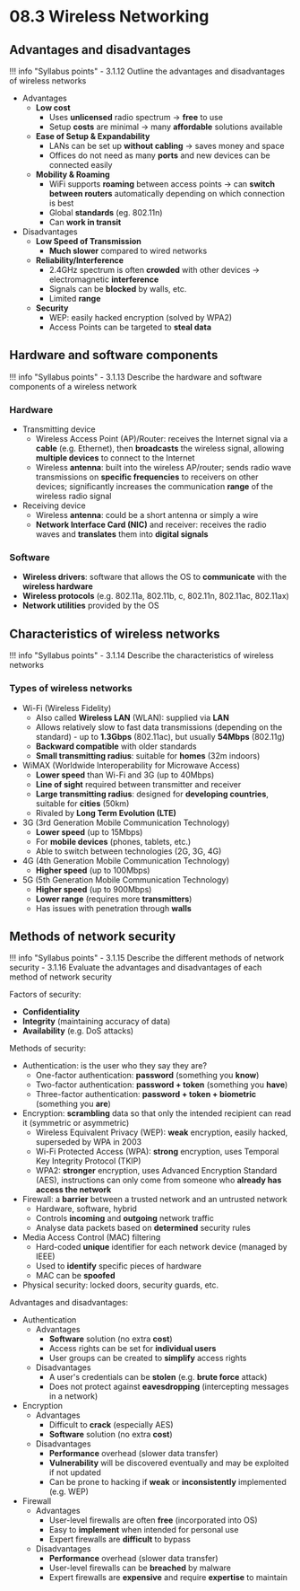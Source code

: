 # 08.3 Wireless Networking

## Advantages and disadvantages

!!! info "Syllabus points"
    - 3.1.12 Outline the advantages and disadvantages of wireless networks

- Advantages
    - **Low cost**
        - Uses **unlicensed** radio spectrum → **free** to use
        - Setup **costs** are minimal → many **affordable** solutions available
    - **Ease of Setup & Expandability**
        - LANs can be set up **without cabling** → saves money and space
        - Offices do not need as many **ports** and new devices can be connected easily
    - **Mobility & Roaming**
        - WiFi supports **roaming** between access points → can **switch between routers** automatically depending on which connection is best
        - Global **standards** (eg. 802.11n)
        - Can **work in transit**
- Disadvantages
    - **Low Speed of Transmission**
        - **Much slower** compared to wired networks
    - **Reliability/Interference**
        - 2.4GHz spectrum is often **crowded** with other devices → electromagnetic **interference**
        - Signals can be **blocked** by walls, etc.
        - Limited **range**
    - **Security**
        - WEP: easily hacked encryption (solved by WPA2)
        - Access Points can be targeted to **steal data**

## Hardware and software components

!!! info "Syllabus points"
    - 3.1.13 Describe the hardware and software components of a wireless network

### Hardware

- Transmitting device
    - Wireless Access Point (AP)/Router: receives the Internet signal via a **cable** (e.g. Ethernet), then **broadcasts** the wireless signal, allowing **multiple devices** to connect to the Internet
    - Wireless **antenna**: built into the wireless AP/router; sends radio wave transmissions on **specific frequencies** to receivers on other devices; significantly increases the communication **range** of the wireless radio signal
- Receiving device
    - Wireless **antenna**: could be a short antenna or simply a wire
    - **Network Interface Card (NIC)** and receiver: receives the radio waves and **translates** them into **digital signals**

### Software

- **Wireless drivers**: software that allows the OS to **communicate** with the **wireless hardware**
- **Wireless protocols** (e.g. 802.11a, 802.11b, c, 802.11n, 802.11ac, 802.11ax)
- **Network utilities** provided by the OS

## Characteristics of wireless networks

!!! info "Syllabus points"
    - 3.1.14 Describe the characteristics of wireless networks

### Types of wireless networks

- Wi-Fi (Wireless Fidelity)
    - Also called **Wireless LAN** (WLAN): supplied via **LAN**
    - Allows relatively slow to fast data transmissions (depending on the standard) - up to **1.3Gbps** (802.11ac), but usually **54Mbps** (802.11g)
    - **Backward compatible** with older standards
    - **Small transmitting radius**: suitable for **homes** (32m indoors)
- WiMAX (Worldwide Interoperability for Microwave Access)
    - **Lower speed** than Wi-Fi and 3G (up to 40Mbps)
    - **Line of sight** required between transmitter and receiver
    - **Large transmitting radius**: designed for **developing countries**, suitable for **cities** (50km)
    - Rivaled by **Long Term Evolution (LTE)**
- 3G (3rd Generation Mobile Communication Technology)
    - **Lower speed** (up to 15Mbps)
    - For **mobile devices** (phones, tablets, etc.)
    - Able to switch between technologies (2G, 3G, 4G)
- 4G (4th Generation Mobile Communication Technology)
    - **Higher speed** (up to 100Mbps)
- 5G (5th Generation Mobile Communication Technology)
    - **Higher speed** (up to 900Mbps)
    - **Lower range** (requires more **transmitters**)
    - Has issues with penetration through **walls**

## Methods of network security

!!! info "Syllabus points"
    - 3.1.15 Describe the different methods of network security
    - 3.1.16 Evaluate the advantages and disadvantages of each method of network security

Factors of security:

- **Confidentiality**
- **Integrity** (maintaining accuracy of data)
- **Availability** (e.g. DoS attacks)

Methods of security:

- Authentication: is the user who they say they are?
    - One-factor authentication: **password** (something you **know**)
    - Two-factor authentication: **password + token** (something you **have**)
    - Three-factor authentication: **password + token + biometric** (something you **are**)
- Encryption: **scrambling** data so that only the intended recipient can read it (symmetric or asymmetric)
    - Wireless Equivalent Privacy (WEP): **weak** encryption, easily hacked, superseded by WPA in 2003
    - Wi-Fi Protected Access (WPA): **strong** encryption, uses Temporal Key Integrity Protocol (TKIP)
    - WPA2: **stronger** encryption, uses Advanced Encryption Standard (AES), instructions can only come from someone who **already has access the network**
- Firewall: a **barrier** between a trusted network and an untrusted network
    - Hardware, software, hybrid
    - Controls **incoming** and **outgoing** network traffic
    - Analyse data packets based on **determined** security rules
- Media Access Control (MAC) filtering
    - Hard-coded **unique** identifier for each network device (managed by IEEE)
    - Used to **identify** specific pieces of hardware
    - MAC can be **spoofed**
- Physical security: locked doors, security guards, etc.

Advantages and disadvantages:

- Authentication
    - Advantages
        - **Software** solution (no extra **cost**)
        - Access rights can be set for **individual users**
        - User groups can be created to **simplify** access rights
    - Disadvantages
        - A user's credentials can be **stolen** (e.g. **brute force** attack)
        - Does not protect against **eavesdropping** (intercepting messages in a network)
- Encryption
    - Advantages
        - Difficult to **crack** (especially AES)
        - **Software** solution (no extra **cost**)
    - Disadvantages
        - **Performance** overhead (slower data transfer)
        - **Vulnerability** will be discovered eventually and may be exploited if not updated
        - Can be prone to hacking if **weak** or **inconsistently** implemented (e.g. WEP)
- Firewall
    - Advantages
        - User-level firewalls are often **free** (incorporated into OS)
        - Easy to **implement** when intended for personal use
        - Expert firewalls are **difficult** to bypass
    - Disadvantages
        - **Performance** overhead (slower data transfer)
        - User-level firewalls can be **breached** by malware
        - Expert firewalls are **expensive** and require **expertise** to maintain
